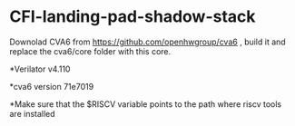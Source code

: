 # CFI-landing-pad-shadow-stack

Downolad CVA6 from https://github.com/openhwgroup/cva6 , build it and replace the cva6/core folder with this core.

*Verilator v4.110

*cva6 version 71e7019

*Make sure that the $RISCV variable points to the path where riscv tools are installed
